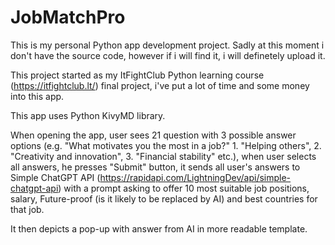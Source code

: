 # JobMatchPro
This is my personal Python app development project. Sadly at this moment i don't have the source code, however if i will find it, i will definetely upload it.

This project started as my ItFightClub Python learning course (https://itfightclub.lt/) final project, i've put a lot of time and some money into this app.


This app uses Python KivyMD library. 

When opening the app, user sees 21 question with 3 possible answer options (e.g. "What motivates you the most in a job?" 1. "Helping others", 2. "Creativity and innovation", 3. "Financial stability" etc.), when user selects all answers, he presses "Submit" button, it sends all user's answers to Simple ChatGPT API (https://rapidapi.com/LightningDev/api/simple-chatgpt-api) with a prompt asking to offer 10 most suitable job positions, salary, Future-proof (is it likely to be replaced by AI) and best countries for that job. 

It then depicts a pop-up with answer from AI in more readable template.
